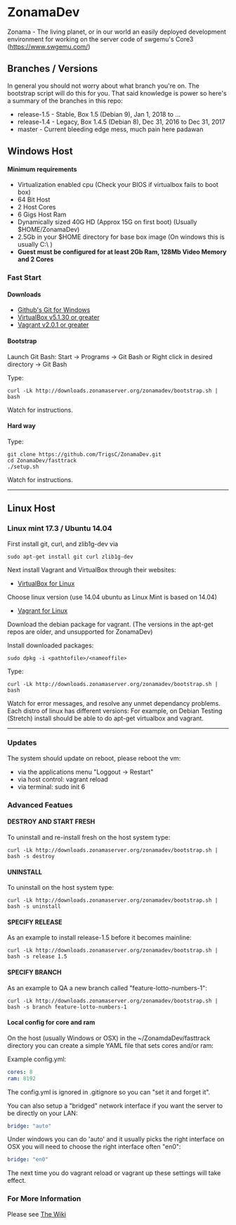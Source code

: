 # ZonamaDev

Zonama - The living planet, or in our world an easily deployed development environment for working on the server code of swgemu's Core3 (https://www.swgemu.com/)

## Branches / Versions

In general you should not worry about what branch you're on.  The bootstrap script will do this for you. That said knowledge is power so here's a summary of the branches in this repo:

* release-1.5 - Stable, Box 1.5 (Debian 9), Jan 1, 2018 to ...
* release-1.4 - Legacy, Box 1.4.5 (Debian 8), Dec 31, 2016 to Dec 31, 2017
* master - Current bleeding edge mess, much pain here padawan

## Windows Host

#### Minimum requirements
- Virtualization enabled cpu (Check your BIOS if virtualbox fails to boot box)
- 64 Bit Host
- 2 Host Cores
- 6 Gigs Host Ram
- Dynamically sized 40G HD (Approx 15G on first boot) (Usually $HOME/ZonamaDev)
- 2.5Gb in your $HOME directory for base box image (On windows this is usually C:\ )
- **Guest must be configured for at least 2Gb Ram, 128Mb Video Memory and 2 Cores**

### Fast Start

#### Downloads
* [Github's Git for Windows](https://git-for-windows.github.io)
* [VirtualBox v5.1.30 or greater](https://www.virtualbox.org/wiki/Downloads)
* [Vagrant v2.0.1 or greater](https://www.vagrantup.com/downloads.html)

#### Bootstrap
Launch Git Bash: Start -> Programs -> Git Bash
or
Right click in desired directory -> Git Bash

Type:
````
curl -Lk http://downloads.zonamaserver.org/zonamadev/bootstrap.sh | bash
````

Watch for instructions.

#### Hard way

Type:
````
git clone https://github.com/TrigsC/ZonamaDev.git
cd ZonamaDev/fasttrack
./setup.sh
````

Watch for instructions.

---

## Linux Host

### Linux mint 17.3 / Ubuntu 14.04
First install git, curl, and zlib1g-dev via
````
sudo apt-get install git curl zlib1g-dev
````
Next install Vagrant and VirtualBox through their websites:
 * [VirtualBox for Linux](https://www.virtualbox.org/wiki/Linux_Downloads)

Choose linux version (use 14.04 ubuntu as Linux Mint is based on 14.04)

 * [Vagrant for Linux](https://www.vagrantup.com/downloads.html)

Download the debian package for vagrant.  (The versions in the apt-get repos are older, and unsupported for ZonamaDev)

Install downloaded packages:
````
sudo dpkg -i <pathtofile>/<nameoffile>
````
Type:
````
curl -Lk http://downloads.zonamaserver.org/zonamadev/bootstrap.sh | bash
````
Watch for error messages, and resolve any unmet dependancy problems.  Each distro of linux has different versions:
For example, on Debian Testing (Stretch) install should be able to do apt-get virtualbox and vagrant.

---

### Updates

The system should update on reboot, please reboot the vm:

* via the applications menu "Loggout -> Restart"
* via host control: vagrant reload
* via terminal: sudo init 6

### Advanced Featues

#### DESTROY AND START FRESH

To uninstall and re-install fresh on the host system type:

````
curl -Lk http://downloads.zonamaserver.org/zonamadev/bootstrap.sh | bash -s destroy
````

#### UNINSTALL

To uninstall on the host system type:

````
curl -Lk http://downloads.zonamaserver.org/zonamadev/bootstrap.sh | bash -s uninstall
````

#### SPECIFY RELEASE

As an example to install release-1.5 before it becomes mainline:

````
curl -Lk http://downloads.zonamaserver.org/zonamadev/bootstrap.sh | bash -s release 1.5
````

#### SPECIFY BRANCH

As an example to QA a new branch called "feature-lotto-numbers-1":

````
curl -Lk http://downloads.zonamaserver.org/zonamadev/bootstrap.sh | bash -s branch feature-lotto-numbers-1
````

#### Local config for core and ram

On the host (usually Windows or OSX) in the ~/ZonamdaDev/fasttrack directory you can create a simple YAML file that sets cores and/or ram:

Example config.yml:
```yaml
cores: 8
ram: 8192
```
The config.yml is ignored in .gitignore so you can "set it and forget it".

You can also setup a "bridged" network interface if you want the server to be directly on your LAN:

```yaml
bridge: "auto"
```

Under windows you can do 'auto' and it usually picks the right interface on OSX you will need to choose the right
interface often "en0":

```yaml
bridge: "en0"
```

The next time you do vagrant reload or vagrant up these settings will take effect.

### For More Information

Please see [The Wiki](https://github.com/TrigsC/ZonamaDev/wiki)

